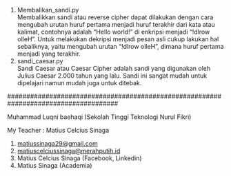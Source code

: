 1. Membalikan_sandi.py </br>
Membalikkan sandi atau reverse cipher dapat dilakukan dengan cara mengubah urutan
huruf pertama menjadi huruf terakhir dari kata atau kalimat, contohnya adalah “Hello
world!” di enkripsi menjadi “!dlrow olleH”. Untuk melakukan dekripsi menjadi pesan
asli cukup lakukan hal sebaliknya, yaitu mengubah urutan “!dlrow olleH”, dimana huruf
pertama menjadi yang terakhir.
2. sandi_caesar.py </br> 
Sandi Caesar atau Caesar Cipher adalah sandi yang digunakan oleh Julius Caesar 2.000
tahun yang lalu. Sandi ini sangat mudah untuk dipelajari namun mudah juga untuk
ditebak.

#####################################################################################

Muhammad Luqni baehaqi (Sekolah Tinggi Teknologi Nurul Fikri)

My Teacher : Matius Celcius Sinaga

1. matiussinaga29@gmail.com
2. matiuscelciussinaga@merahputih.id
3. Matius Celcius Sinaga (Facebook, Linkedin)
4. Matius Sinaga (Academia)